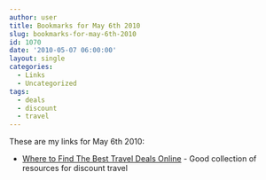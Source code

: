 ```yaml
---
author: user
title: Bookmarks for May 6th 2010
slug: bookmarks-for-may-6th-2010
id: 1070
date: '2010-05-07 06:00:00'
layout: single
categories:
  - Links
  - Uncategorized
tags:
  - deals
  - discount
  - travel
---
```


These are my links for May 6th 2010:

*   [Where to Find The Best Travel Deals Online](http://www.mint.com/blog/goals/online-travel-sites/) - Good collection of resources for discount travel